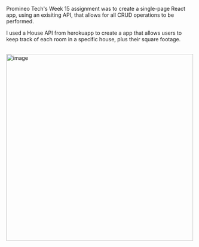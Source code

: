 Promineo Tech's Week 15 assignment was to create a single-page React app, using an exisiting API, that allows for all CRUD operations to be performed.

I used a House API from herokuapp to create a app that allows users to keep track of each room in a specific house, plus their square footage.

<br>
<img width="500" alt="image" src="https://github.com/kdcoding23/Week-15/assets/62631173/0612e57c-bc5b-4b8f-8595-6ec858f5a012">

